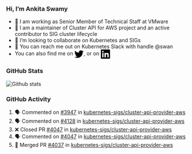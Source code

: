 ### Hi, I’m Ankita Swamy

- 💼 I am working as Senior Member of Technical Staff at VMware
- 👀 I am a maintainer of Cluster API for AWS project and an active contributor to SIG cluster lifecycle
- 💞️ I’m looking to collaborate on Kubernetes and SIGs
- 💬 You can reach me out on Kubernetes Slack with handle @swan
- You can also find me on <a href="https://twitter.com/SwamyAnkita" target="blank"><img align="center" src="https://raw.githubusercontent.com/Ankitasw/Ankitasw/master/svg/twitter.svg" alt="Ankitasw" height="25" width="25" color="#1DA1f2" /></a>, or on <a href="https://www.linkedin.com/in/Ankitaswamy/" target="blank"><img align="center" src="https://raw.githubusercontent.com/Ankitasw/Ankitasw/master/svg/linkedin.svg" alt="Ankitasw" height="25" width="25" /></a>

### GitHub Stats
![Github stats](https://github-readme-stats.vercel.app/api?username=Ankitasw&count_private=true&show_icons=true&theme=tokyonight)

### GitHub Activity 
<!--START_SECTION:activity-->
1. 🗣 Commented on [#3947](https://github.com/kubernetes-sigs/cluster-api-provider-aws/issues/3947) in [kubernetes-sigs/cluster-api-provider-aws](https://github.com/kubernetes-sigs/cluster-api-provider-aws)
2. 🗣 Commented on [#4128](https://github.com/kubernetes-sigs/cluster-api-provider-aws/issues/4128) in [kubernetes-sigs/cluster-api-provider-aws](https://github.com/kubernetes-sigs/cluster-api-provider-aws)
3. ❌ Closed PR [#4047](https://github.com/kubernetes-sigs/cluster-api-provider-aws/pull/4047) in [kubernetes-sigs/cluster-api-provider-aws](https://github.com/kubernetes-sigs/cluster-api-provider-aws)
4. 🗣 Commented on [#4047](https://github.com/kubernetes-sigs/cluster-api-provider-aws/issues/4047) in [kubernetes-sigs/cluster-api-provider-aws](https://github.com/kubernetes-sigs/cluster-api-provider-aws)
5. 🎉 Merged PR [#4037](https://github.com/kubernetes-sigs/cluster-api-provider-aws/pull/4037) in [kubernetes-sigs/cluster-api-provider-aws](https://github.com/kubernetes-sigs/cluster-api-provider-aws)
<!--END_SECTION:activity-->
